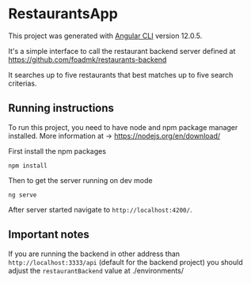 # RestaurantsApp

This project was generated with [Angular CLI](https://github.com/angular/angular-cli) version 12.0.5.

It's a simple interface to call the restaurant backend server defined at https://github.com/foadmk/restaurants-backend

It searches up to five restaurants that best matches up to five search criterias.

## Running instructions

To run this project, you need to have node and npm package manager installed. More information at -> https://nodejs.org/en/download/

First install the npm packages

`npm install`

Then to get the server running on dev mode

`ng serve` 

After server started navigate to `http://localhost:4200/`.

## Important notes

If you are running the backend in other address than `http://localhost:3333/api` (default for the backend project) you should adjust the `restaurantBackend` value at ./environments/
